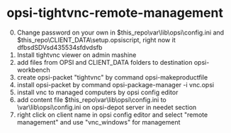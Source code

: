 # opsi-tightvnc-remote-management

0) Change password on your own in $this_repo\var\lib\opsi\config.ini and $this_repo\CLIENT_DATA\setup.opsiscript, right now it dfbsdSDVsd435534sfdvdsfb
1) Install tightvnc viewer on admin mashine
2) add files from OPSI and CLIENT_DATA folders to destination opsi-workbench
3) create opsi-packet "tightvnc" by command opsi-makeproductfile
4) install opsi-packet by command opsi-package-manager -i vnc.opsi
5) install vnc to managed computers by opsi config editor
6) add content file $this_repo\var\lib\opsi\config.ini to \var\lib\opsi\config.ini on opsi-depot server in needet section
7) right click on client name in opsi config editor and select "remote management" and use "vnc_windows" for management
